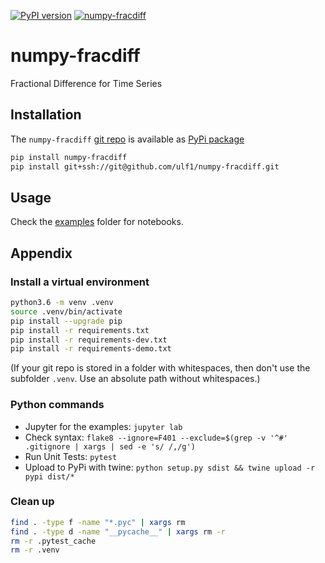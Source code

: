[![PyPI version](https://badge.fury.io/py/numpy-fracdiff.svg)](https://badge.fury.io/py/numpy-fracdiff)
[![numpy-fracdiff](https://snyk.io/advisor/python/numpy-fracdiff/badge.svg)](https://snyk.io/advisor/python/numpy-fracdiff)


# numpy-fracdiff
Fractional Difference for Time Series

## Installation
The `numpy-fracdiff` [git repo](http://github.com/ulf1/numpy-fracdiff) is available as [PyPi package](https://pypi.org/project/numpy-fracdiff)

```sh
pip install numpy-fracdiff
pip install git+ssh://git@github.com/ulf1/numpy-fracdiff.git
```

## Usage
Check the [examples](https://github.com/ulf1/fracdiff/tree/master/examples) folder for notebooks.


## Appendix

### Install a virtual environment

```sh
python3.6 -m venv .venv
source .venv/bin/activate
pip install --upgrade pip
pip install -r requirements.txt
pip install -r requirements-dev.txt
pip install -r requirements-demo.txt
```

(If your git repo is stored in a folder with whitespaces, then don't use the subfolder `.venv`. Use an absolute path without whitespaces.)

### Python commands

* Jupyter for the examples: `jupyter lab`
* Check syntax: `flake8 --ignore=F401 --exclude=$(grep -v '^#' .gitignore | xargs | sed -e 's/ /,/g')`
* Run Unit Tests: `pytest`
* Upload to PyPi with twine: `python setup.py sdist && twine upload -r pypi dist/*`

### Clean up 

```sh
find . -type f -name "*.pyc" | xargs rm
find . -type d -name "__pycache__" | xargs rm -r
rm -r .pytest_cache
rm -r .venv
```
